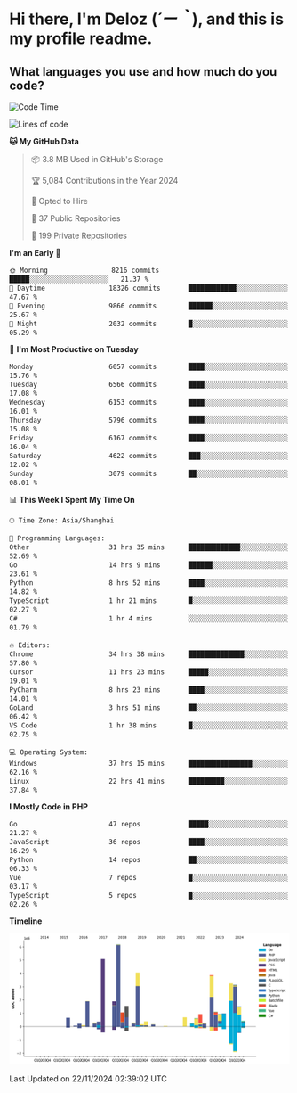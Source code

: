 # **Hi there, I'm Deloz (*´ー｀*), and this is my profile readme.**

## **What languages you use and how much do you code?**

<!--START_SECTION:waka-->
![Code Time](http://img.shields.io/badge/Code%20Time-5%2C099%20hrs%202%20mins-blue)

![Lines of code](https://img.shields.io/badge/From%20Hello%20World%20I%27ve%20Written-42.4%20million%20lines%20of%20code-blue)

**🐱 My GitHub Data** 

> 📦 3.8 MB Used in GitHub's Storage 
 > 
> 🏆 5,084 Contributions in the Year 2024
 > 
> 💼 Opted to Hire
 > 
> 📜 37 Public Repositories 
 > 
> 🔑 199 Private Repositories 
 > 
**I'm an Early 🐤** 

```text
🌞 Morning                8216 commits        █████░░░░░░░░░░░░░░░░░░░░   21.37 % 
🌆 Daytime                18326 commits       ████████████░░░░░░░░░░░░░   47.67 % 
🌃 Evening                9866 commits        ██████░░░░░░░░░░░░░░░░░░░   25.67 % 
🌙 Night                  2032 commits        █░░░░░░░░░░░░░░░░░░░░░░░░   05.29 % 
```
📅 **I'm Most Productive on Tuesday** 

```text
Monday                   6057 commits        ████░░░░░░░░░░░░░░░░░░░░░   15.76 % 
Tuesday                  6566 commits        ████░░░░░░░░░░░░░░░░░░░░░   17.08 % 
Wednesday                6153 commits        ████░░░░░░░░░░░░░░░░░░░░░   16.01 % 
Thursday                 5796 commits        ████░░░░░░░░░░░░░░░░░░░░░   15.08 % 
Friday                   6167 commits        ████░░░░░░░░░░░░░░░░░░░░░   16.04 % 
Saturday                 4622 commits        ███░░░░░░░░░░░░░░░░░░░░░░   12.02 % 
Sunday                   3079 commits        ██░░░░░░░░░░░░░░░░░░░░░░░   08.01 % 
```


📊 **This Week I Spent My Time On** 

```text
🕑︎ Time Zone: Asia/Shanghai

💬 Programming Languages: 
Other                    31 hrs 35 mins      █████████████░░░░░░░░░░░░   52.69 % 
Go                       14 hrs 9 mins       ██████░░░░░░░░░░░░░░░░░░░   23.61 % 
Python                   8 hrs 52 mins       ████░░░░░░░░░░░░░░░░░░░░░   14.82 % 
TypeScript               1 hr 21 mins        █░░░░░░░░░░░░░░░░░░░░░░░░   02.27 % 
C#                       1 hr 4 mins         ░░░░░░░░░░░░░░░░░░░░░░░░░   01.79 % 

🔥 Editors: 
Chrome                   34 hrs 38 mins      ██████████████░░░░░░░░░░░   57.80 % 
Cursor                   11 hrs 23 mins      █████░░░░░░░░░░░░░░░░░░░░   19.01 % 
PyCharm                  8 hrs 23 mins       ████░░░░░░░░░░░░░░░░░░░░░   14.01 % 
GoLand                   3 hrs 51 mins       ██░░░░░░░░░░░░░░░░░░░░░░░   06.42 % 
VS Code                  1 hr 38 mins        █░░░░░░░░░░░░░░░░░░░░░░░░   02.75 % 

💻 Operating System: 
Windows                  37 hrs 15 mins      ████████████████░░░░░░░░░   62.16 % 
Linux                    22 hrs 41 mins      █████████░░░░░░░░░░░░░░░░   37.84 % 
```

**I Mostly Code in PHP** 

```text
Go                       47 repos            █████░░░░░░░░░░░░░░░░░░░░   21.27 % 
JavaScript               36 repos            ████░░░░░░░░░░░░░░░░░░░░░   16.29 % 
Python                   14 repos            ██░░░░░░░░░░░░░░░░░░░░░░░   06.33 % 
Vue                      7 repos             █░░░░░░░░░░░░░░░░░░░░░░░░   03.17 % 
TypeScript               5 repos             █░░░░░░░░░░░░░░░░░░░░░░░░   02.26 % 
```



**Timeline**

![Lines of Code chart](https://raw.githubusercontent.com/deloz/deloz/main/assets/bar_graph.png)


 Last Updated on 22/11/2024 02:39:02 UTC
<!--END_SECTION:waka-->
